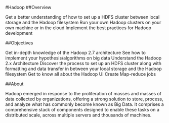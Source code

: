 #Hadoop
##Overview

Get a better understanding of how to set up a HDFS cluster between local storage and the Hadoop filesystem
Run your own Hadoop clusters on your own machine or in the cloud
Implement the best practices for Hadoop development

##Objectives

Get in-depth knowledge of the Hadoop 2.7 architecture
See how to implement your hypothesis/algorithms on big data
Understand the Hadoop 2.x Architecture
Discover the process to set up an HDFS cluster along with formatting and data transfer in between your local storage and the Hadoop filesystem
Get to know all about the Hadoop UI
Create Map-reduce jobs

##About

Hadoop emerged in response to the proliferation of masses and masses of data collected by organizations, offering a strong solution to store, process, and analyze what has commonly become known as Big Data. It comprises a comprehensive stack of components designed to enable these tasks on a distributed scale, across multiple servers and thousands of machines.
